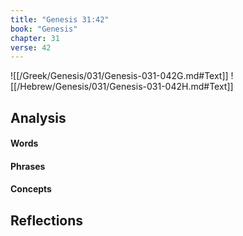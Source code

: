 ```yaml
---
title: "Genesis 31:42"
book: "Genesis"
chapter: 31
verse: 42
---
```

![[/Greek/Genesis/031/Genesis-031-042G.md#Text]]
![[/Hebrew/Genesis/031/Genesis-031-042H.md#Text]]

## Analysis

#### Words

#### Phrases

#### Concepts

## Reflections
